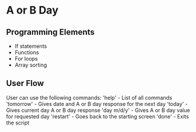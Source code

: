 # A or B Day

Programming Elements
--------------------------------
- If statements
- Functions
- For loops
- Array sorting

User Flow
--------------------------------
User can use the following commands:
  'help' - List of all commands
  'tomorrow' - Gives date and A or B day response for the next day
  'today' - Gives current day A or B day response
  'day m/d/y' - Gives A or B day value for requested day
  'restart' - Goes back to the starting screen
  'done' - Exits the script
